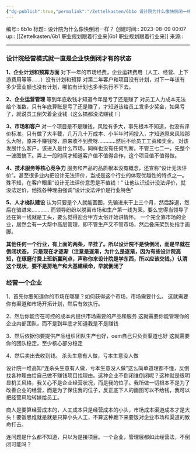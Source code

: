 ```yaml
---
{"dg-publish":true,"permalink":"/Zettelkasten/6b1o 设计院为什么像快倒闭一样？/","dgPassFrontmatter":true}
---
```


编号:: 6b1o
标题:: 设计院为什么像快倒闭一样？
创建时间:: 2023-08-09 00:07
up:: [[Zettelkasten/6b1 职业规划跟着行业来\|6b1 职业规划跟着行业来]]
来源:: 

---
### 设计院经营模式就一直是企业快倒闭才有的状态
**1、企业计划和预算方面**
对下一年的市场经费，企业运转费用（人工、经营、上下游费用等等……）没有计划和预算
对第二年客户和项目没有计划，对下一年该有多少营业额也没有计划，哪怕有计划也多半执行不下去。

**2、企业运营管理**
等到年底收钱才知道今年是亏了还是赚了
对员工人力成本无法给个准数，只有年底算账是亏了还是赚了，才知道该给员工发多少奖金，如果亏了，就说员工倒欠着企业钱（这么搞都没法赚钱！）

**3、市场和客户**
对一个项目是不是赚钱，风险有多大，事先根本不知道，也没有评价标准。只有做了大半截，几万几十万成本、小半年时间投入，才知道原来风险那么大呀，原来不赚钱呀，原来收不到费呀…………然后不给员工工资和奖金。
对该发展什么客户，该进入是什么市场，同样也没有任何判断。不管三七二一，先整个一波图搞下。弄上一段时间才知道客户值不值得合作，这个项目值不值得做。

**4、技术服务等核心竞争力**
服务和产品的品质根本没有概念，还宣称“设计无法评价”。甚至很多业内把设计无法评价，当成是这个行业的体现优越性的特点之一。殊不知，在客户眼里“设计无法评价意思是不值钱！”
让他认识设计没法评价，就没法定价，他找各种理由强调“设计没法评价是行业特色”

**5、人才梯队建设**
认为只要是个人就能画图，先骗进来干上三个月，然后辞退，然后在骗进来…………
而领导纷纷以脱离市场和生产第一线为荣。要么觉得当领导了还在第一线就是工头，要么觉得迎合甲方太俗开始讲情怀。
一个完全靠市场的企业，居然会有一大帮中高层管理，即不管生产又不管市场，然后叠床架到处指手画脚。

**其他任何一个行业，有上面的两条，早挂了。所以设计院不是快倒闭，而是早就在倒闭状态， 只是现在才逐渐（注意是逐渐，为什么是逐渐，因为有些设计院高知，在琢磨付费上班新赢利点，声称你来设计院是学东西，所以应该交钱。）认清这个现状**。**要不是房地产和大基建续命，早就倒闭了**

### 经营一个企业
1、首先你要知道你的市场在哪里？如何获得这个市场，市场需要什么。
这就需要你有渠道和市场开拓计划，然后有效执行。

2、然后你能否在可控的成本内提供市场需要的产品和服务
这就需要你能管理你的企业内部团队，而不是到年底才知道我是不是赚钱

3、然后依据你要提供产品组织团队生产也好，oem自己只负责渠道也好
这就需要你的团队稳定，至少核心部分稳定

4、然后卖出去收到钱。
杀头生意有人做，亏本生意没人做

设计院一堆高知“连杀头生意有人做，亏本生意没人做”这么简单道理都不懂，反倒找各种理由给自己做不赚钱项目找理由。这种企业不倒闭谁倒闭呢？这种就是很明显机关风格，我关心不是企业经营状况，而是我的位子。我所做一切根本不是为了改善企业的经营，而是为了保住我的位子，反正底下人的画图可以不给钱，我可以把经营风险转嫁给员工。

商人是要算经营成本的，人工成本只是经营成本的小头，市场成本渠道成本才是大头！要饭思维就是就是只算小头人工，不算这种跪下来要饭对企业市场和渠道的致命打击。

连问题是什么都不知道，只以为是接项目。一个企业，管理层都如此经营法，不倒闭可能吗？